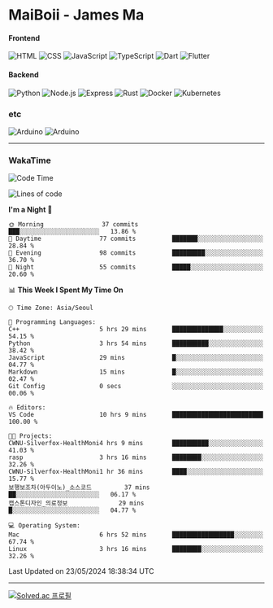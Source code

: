 # MaiBoii - James Ma

#### Frontend
![HTML](https://img.shields.io/badge/-HTML-E34F26?style=flat-square&logo=html5&logoColor=white)
![CSS](https://img.shields.io/badge/-CSS-1572B6?style=flat-square&logo=css3)
![JavaScript](https://img.shields.io/badge/-JavaScript-F7DF1E?style=flat-square&logo=javascript&logoColor=black)
![TypeScript](https://img.shields.io/badge/-TypeScript-02569B?style=flat-square&logo=typescript&logoColor=white)
![Dart](https://img.shields.io/badge/-Dart-0175C2?style=flat-square&logo=dart)
![Flutter](https://img.shields.io/badge/-Flutter-02569B?style=flat-square&logo=flutter)


#### Backend
![Python](https://img.shields.io/badge/-Python-3776AB?style=flat-square&logo=python&logoColor=white)
![Node.js](https://img.shields.io/badge/-Node.js-339933?style=flat-square&logo=node.js&logoColor=white)
![Express](https://img.shields.io/badge/-Express-339933?style=flat-square&logo=express&logoColor=white)
![Rust](https://img.shields.io/badge/-Rust-000000?style=flat-square&logo=rust&logoColor=white)
![Docker](https://img.shields.io/badge/-Docker-2496ED?style=flat-square&logo=docker&logoColor=white)
![Kubernetes](https://img.shields.io/badge/-Kubernetes-326CE5?style=flat-square&logo=kubernetes&logoColor=white)


### etc
![Arduino](https://img.shields.io/badge/-Arduino-00878F?style=flat-square&logo=arduino&logoColor=white)
![Arduino](https://img.shields.io/badge/-Bevy-232326?style=flat-square&logo=bevy&logoColor=white)

---
### WakaTime
<!--START_SECTION:waka-->
![Code Time](http://img.shields.io/badge/Code%20Time-838%20hrs%2036%20mins-blue)

![Lines of code](https://img.shields.io/badge/From%20Hello%20World%20I%27ve%20Written-1.3%20million%20lines%20of%20code-blue)

**I'm a Night 🦉** 

```text
🌞 Morning                37 commits          ███░░░░░░░░░░░░░░░░░░░░░░   13.86 % 
🌆 Daytime                77 commits          ███████░░░░░░░░░░░░░░░░░░   28.84 % 
🌃 Evening                98 commits          █████████░░░░░░░░░░░░░░░░   36.70 % 
🌙 Night                  55 commits          █████░░░░░░░░░░░░░░░░░░░░   20.60 % 
```


📊 **This Week I Spent My Time On** 

```text
🕑︎ Time Zone: Asia/Seoul

💬 Programming Languages: 
C++                      5 hrs 29 mins       ██████████████░░░░░░░░░░░   54.15 % 
Python                   3 hrs 54 mins       ██████████░░░░░░░░░░░░░░░   38.42 % 
JavaScript               29 mins             █░░░░░░░░░░░░░░░░░░░░░░░░   04.77 % 
Markdown                 15 mins             █░░░░░░░░░░░░░░░░░░░░░░░░   02.47 % 
Git Config               0 secs              ░░░░░░░░░░░░░░░░░░░░░░░░░   00.06 % 

🔥 Editors: 
VS Code                  10 hrs 9 mins       █████████████████████████   100.00 % 

🐱‍💻 Projects: 
CWNU-Silverfox-HealthMoni4 hrs 9 mins        ██████████░░░░░░░░░░░░░░░   41.03 % 
rasp                     3 hrs 16 mins       ████████░░░░░░░░░░░░░░░░░   32.26 % 
CWNU-Silverfox-HealthMoni1 hr 36 mins        ████░░░░░░░░░░░░░░░░░░░░░   15.77 % 
보행보조차(아두이노)_소스코드         37 mins             ██░░░░░░░░░░░░░░░░░░░░░░░   06.17 % 
캡스톤디자인_의료정보              29 mins             █░░░░░░░░░░░░░░░░░░░░░░░░   04.77 % 

💻 Operating System: 
Mac                      6 hrs 52 mins       █████████████████░░░░░░░░   67.74 % 
Linux                    3 hrs 16 mins       ████████░░░░░░░░░░░░░░░░░   32.26 % 
```


 Last Updated on 23/05/2024 18:38:34 UTC
<!--END_SECTION:waka-->
---
[![Solved.ac
프로필](http://mazassumnida.wtf/api/v2/generate_badge?boj=msu2020)](https://solved.ac/msu2020)
